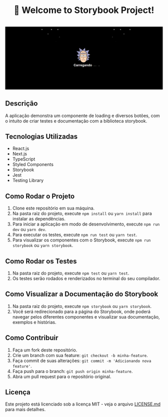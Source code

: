 <div align='center'>
  <h1 >🚀 Welcome to Storybook Project!</h1>
</div>

<br />

<div align='center'>

  <img src="./src/assets/storybook-project.png" alt='project image' width='600'  />
</div>

## Descrição

A aplicação demonstra um componente de loading e diversos botões, com o intuito de criar testes e documentação com a biblioteca storybook.

## Tecnologias Utilizadas

- React.js
- Next.js
- TypeScript
- Styled Components
- Storybook
- Jest
- Testing Library

## Como Rodar o Projeto

1. Clone este repositório em sua máquina.
2. Na pasta raiz do projeto, execute `npm install` ou `yarn install` para instalar as dependências.
3. Para iniciar a aplicação em modo de desenvolvimento, execute `npm run dev` ou `yarn dev`.
4. Para executar os testes, execute `npm run test` ou `yarn test`.
5. Para visualizar os componentes com o Storybook, execute `npm run storybook` ou `yarn storybook`.

## Como Rodar os Testes

1. Na pasta raiz do projeto, execute `npm test` ou `yarn test`.
2. Os testes serão rodados e renderizados no terminal do seu compilador.

## Como Visualizar a Documentação do Storybook

1. Na pasta raiz do projeto, execute `npm storybook` ou `yarn storybook`.
2. Você será redirecionado para a página do Storybook, onde poderá navegar pelos diferentes componentes e visualizar sua documentação, exemplos e histórias.

## Como Contribuir

1. Faça um fork deste repositório.
2. Crie um branch com sua feature: `git checkout -b minha-feature`.
3. Faça commit de suas alterações: `git commit -m 'Adicionando nova feature'`.
4. Faça push para o branch: `git push origin minha-feature`.
5. Abra um pull request para o repositório original.

## Licença

Este projeto está licenciado sob a licença MIT - veja o arquivo [LICENSE.md](LICENSE.md) para mais detalhes.
